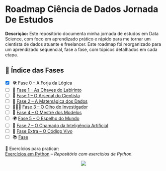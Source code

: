 # Roadmap Ciência de Dados Jornada De Estudos

**Descrição:** Este repositório documenta minha jornada de estudos em Data Science, com
foco em aprendizado prático e rápido para me tornar um cientista de dados atuante e
freelancer. Este roadmap foi reorganizado para um aprendizado sequencial, fase a fase,
com tópicos detalhados em cada etapa.

## 🧭 Índice das Fases

- [x] 🛠️ [Fase 0 – A Forja da Lógica](fase0/README.md)
- [ ] 🔐 [Fase 1 – As Chaves do Labirinto](fase1/README.md)
- [ ] 🎒 [Fase 1 – O Arsenal do Cientista](fase8/README.md)
- [ ] 🔢 [Fase 2 – A Matemágica dos Dados](fase2/README.md)
- [ ] 🕵🏼‍♂️ [Fase 3 – O Olho do Investigador](fase3/README.md)
- [ ] 🧠 [Fase 4 – O Mestre dos Modelos](fase4/README.md)
- [ ] 🌍 [Fase 5 – O Espelho do Mundo](fase5/README.md)
- [ ] 🤖 [Fase 7 – O Chamado da Inteligência Artificial](fase7/README.md)
- [ ] 🧬 [Fase Extra – O Código Vivo](fase-extra/README.md)
- [ ] 📚 [Fase ](material-complementar/README.md)

📝 Exercícios para praticar:  
[Exercícios em Python](https://github.com/LopesHPedro/python-exercises) – *Repositório com exercícios de Python.*
  

<p align="center">
  <img src="https://media1.tenor.com/m/R-szfKd2_OgAAAAd/aum-animation-andy-pirki.gif"/>
</p>